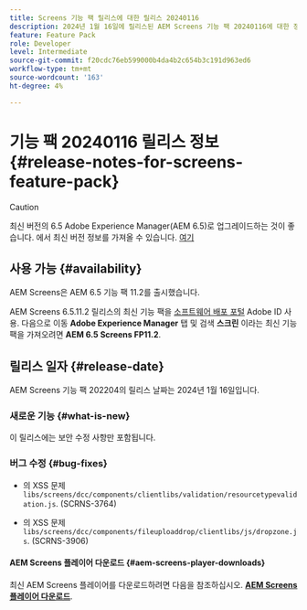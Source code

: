 ```yaml
---
title: Screens 기능 팩 릴리스에 대한 릴리스 20240116
description: 2024년 1월 16일에 릴리스된 AEM Screens 기능 팩 20240116에 대한 정보를 얻으려면 이 페이지를 따르십시오.
feature: Feature Pack
role: Developer
level: Intermediate
source-git-commit: f20cdc76eb599000b4da4b2c654b3c191d963ed6
workflow-type: tm+mt
source-wordcount: '163'
ht-degree: 4%

---
```


# 기능 팩 20240116 릴리스 정보 {#release-notes-for-screens-feature-pack}

>[!CAUTION]
>최신 버전의 6.5 Adobe Experience Manager(AEM 6.5)로 업그레이드하는 것이 좋습니다. 에서 최신 버전 정보를 가져올 수 있습니다. [여기](https://experienceleague.adobe.com/docs/experience-manager-65/content/release-notes/release-notes.html?lang=en)

## 사용 가능 {#availability}

AEM Screens은 AEM 6.5 기능 팩 11.2를 출시했습니다.

AEM Screens 6.5.11.2 릴리스의 최신 기능 팩을 [소프트웨어 배포 포털](https://experience.adobe.com/#/downloads/content/software-distribution/en/aem.html) Adobe ID 사용. 다음으로 이동 **Adobe Experience Manager** 탭 및 검색 **스크린** 이라는 최신 기능 팩을 가져오려면 **AEM 6.5 Screens FP11.2**.

## 릴리스 일자 {#release-date}

AEM Screens 기능 팩 202204의 릴리스 날짜는 2024년 1월 16일입니다.

### 새로운 기능 {#what-is-new}

이 릴리스에는 보안 수정 사항만 포함됩니다.

### 버그 수정 {#bug-fixes}

* 의 XSS 문제 `libs/screens/dcc/components/clientlibs/validation/resourcetypevalidation.js`. (SCRNS-3764)

* 의 XSS 문제 `libs/screens/dcc/components/fileuploaddrop/clientlibs/js/dropzone.js`. (SCRNS-3906)

#### AEM Screens 플레이어 다운로드  {#aem-screens-player-downloads}

최신 AEM Screens 플레이어를 다운로드하려면 다음을 참조하십시오. **[AEM Screens 플레이어 다운로드](https://download.macromedia.com/screens/index.html)**.
